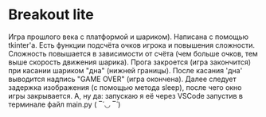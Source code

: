 # Breakout lite
Игра прошлого века с платформой и шариком). Написана с помощью tkinter'а. Есть функции подсчёта очков игрока и повышения сложности.
Сложность повышается в зависимости от счёта (чем больше очков, тем выше скорость движения шарика).
Прога закроется (игра закончится) при касании шариком "дна" (нижней границы). 
После касания 'дна' выводится надпись "GAME OVER" (игра окончена). 
Далее следует задержка изображения (с помощью метода sleep),
после чего окно игры закрывается.
 А, ну да: запускаю я её через VSCode запустив в терминале файл main.ру ( ‾́ ◡ ‾́ )
